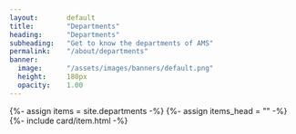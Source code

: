 ```yaml
---
layout:       default
title:        "Departments"
heading:      "Departments"
subheading:   "Get to know the departments of AMS"
permalink:    "/about/departments"
banner:
  image:      "/assets/images/banners/default.png"
  height:     180px
  opacity:    1.00
---
```


{%- assign items = site.departments -%}
{%- assign items_head = "" -%}
{%- include card/item.html -%}
